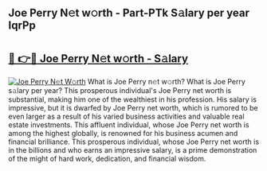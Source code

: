 ## Joe Perry N𝚎t w𝚘rth - Part-PTk S𝚊lary per year IqrPp

# <h2><a href="http://gc1s8x.nevu.top/?p=Joe+Perry">🔗 👉🔴 Joe Perry N𝚎t w𝚘rth - S𝚊lary</a></h2>

[![Joe Perry N𝚎t W𝚘rth](https://i.imgur.com/Oavwk0R.jpeg)](http://gc1s8x.nevu.top/?p=Joe+Perry)
What is Joe Perry n𝚎t w𝚘rth? What is Joe Perry s𝚊lary per year?
This prosperous individual's Joe Perry net worth is substantial, making him one of the wealthiest in his profession. His salary is impressive, but it is dwarfed by Joe Perry net worth, which is rumored to be even larger as a result of his varied business activities and valuable real estate investments. This affluent individual, whose Joe Perry net worth is among the highest globally, is renowned for his business acumen and financial brilliance. This prosperous individual, whose Joe Perry net worth is in the billions and who earns an impressive salary, is a prime demonstration of the might of hard work, dedication, and financial wisdom.
